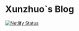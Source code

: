 # Xunzhuo`s Blog

[![Netlify Status](https://api.netlify.com/api/v1/badges/d4e865e9-185e-4c24-a038-ddcd1eae357e/deploy-status)](https://app.netlify.com/sites/xunzhuotalk/deploys)